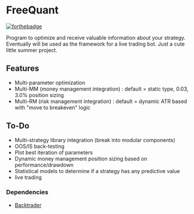 # FreeQuant 
[![forthebadge](https://forthebadge.com/images/badges/made-with-javascript.svg)](https://forthebadge.com)

Program to optimize and receive valuable information about your strategy. Eventually will be used as the framework for a live trading bot. Just a cute little summer project.

## Features
- Multi-parameter optimization
- Multi-MM (money management integration) : default = static type, 0.03, 3.0% position sizing
- Multi-RM (risk management integration) : default = dynamic ATR based with "move to breakeven" logic

## To-Do
- Multi-strategy library integration (break into modular components)
- OOS/IS back-testing
- Plot best iteration of parameters
- Dynamic money management position sizing based on performance/drawdown
- Statistical models to determine if a strategy has any predictive value
- live trading

### Dependencies
- [Backtrader](https://www.backtrader.com/docu/induse/)